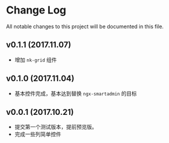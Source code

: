 # Change Log
All notable changes to this project will be documented in this file.

## v0.1.1 (2017.11.07)

- 增加 `nk-grid` 组件

## v0.1.0 (2017.11.04)

- 基本控件完成，基本达到替换 `ngx-smartadmin` 的目标

## v0.0.1 (2017.10.21)

- 提交第一个测试版本，提前预览版。
- 完成一些列简单控件
